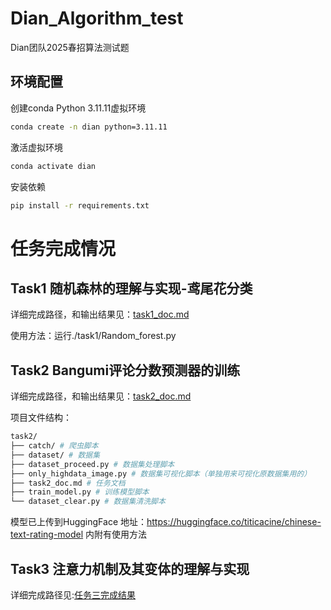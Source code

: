 # Dian_Algorithm_test
Dian团队2025春招算法测试题

## 环境配置

创建conda Python 3.11.11虚拟环境

```bash
conda create -n dian python=3.11.11
```

激活虚拟环境

```bash
conda activate dian
```

安装依赖

```bash
pip install -r requirements.txt
```

# 任务完成情况

## Task1 随机森林的理解与实现-鸢尾花分类

详细完成路径，和输出结果见：[task1_doc.md](./task1/task1_doc.md)

使用方法：运行./task1/Random_forest.py


## Task2 Bangumi评论分数预测器的训练

详细完成路径，和输出结果见：[task2_doc.md](./task2/task2_doc.md)

项目文件结构：

```bash
task2/
├── catch/ # 爬虫脚本
├── dataset/ # 数据集
├── dataset_proceed.py # 数据集处理脚本
├── only_highdata_image.py # 数据集可视化脚本（单独用来可视化原数据集用的）
├── task2_doc.md # 任务文档
├── train_model.py # 训练模型脚本
└── dataset_clear.py # 数据集清洗脚本
```


模型已上传到HuggingFace
地址：https://huggingface.co/titicacine/chinese-text-rating-model
内附有使用方法

## Task3 注意⼒机制及其变体的理解与实现

详细完成路径见:[任务三完成结果](./task3/task3_doc.md)